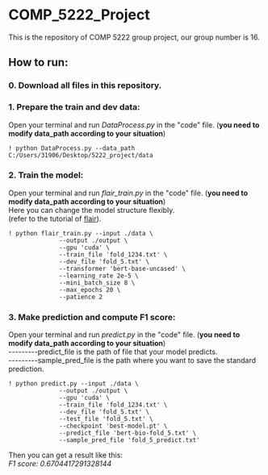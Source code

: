 # COMP_5222_Project
This is the repository of COMP 5222 group project, our group number is 16.

## **How to run:**

### 0. Download all files in this repository.

### 1. Prepare the train and dev data:  
Open your terminal and run _DataProcess.py_ in the "code" file. (**you need to modify data_path according to your situation**)
```
! python DataProcess.py --data_path C:/Users/31906/Desktop/5222_project/data
```

### 2. Train the model:  
Open your terminal and run _flair_train.py_ in the "code" file. (**you need to modify data_path according to your situation**)  
Here you can change the model structure flexibly.   
(refer to the tutorial of [flair](https://github.com/flairNLP/flair)).
```
! python flair_train.py --input ./data \
              --output ./output \
              --gpu 'cuda' \
              --train_file 'fold_1234.txt' \
              --dev_file 'fold_5.txt' \
              --transformer 'bert-base-uncased' \
              --learning_rate 2e-5 \
              --mini_batch_size 8 \
              --max_epochs 20 \
              --patience 2
```

### 3. Make prediction and compute F1 score:
Open your terminal and run _predict.py_ in the "code" file. (**you need to modify data_path according to your situation**)  
---------predict_file is the path of file that your model predicts.  
---------sample_pred_file is the path where you want to save the standard prediction.
```
! python predict.py --input ./data \
              --output ./output \
              --gpu 'cuda' \
              --train_file 'fold_1234.txt' \
              --dev_file 'fold_5.txt' \
              --test_file 'fold_5.txt' \
              --checkpoint 'best-model.pt' \
              --predict_file 'bert-bio-fold_5.txt' \
              --sample_pred_file 'fold_5_predict.txt'
```
Then you can get a result like this:  
_F1 score:  0.6704417291328144_
